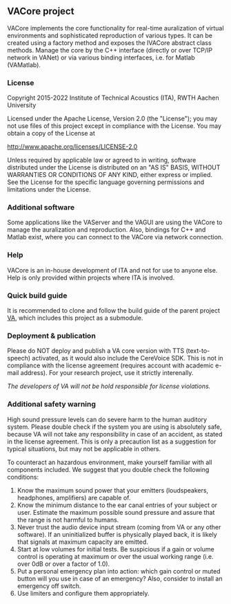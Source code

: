 ## VACore project

VACore implements the core functionality for real-time auralization of virtual environments and sophisticated reproduction of various types. It can be
created using a factory method and exposes the IVACore abstract class methods. Manage the core by the C++ interface (directly or over TCP/IP network in VANet) or via various binding interfaces, i.e. for Matlab (VAMatlab).


### License

Copyright 2015-2022 Institute of Technical Acoustics (ITA), RWTH Aachen University

Licensed under the Apache License, Version 2.0 (the "License");
you may not use files of this project except in compliance with the License.
You may obtain a copy of the License at

<http://www.apache.org/licenses/LICENSE-2.0>

Unless required by applicable law or agreed to in writing, software
distributed under the License is distributed on an "AS IS" BASIS,
WITHOUT WARRANTIES OR CONDITIONS OF ANY KIND, either express or implied.
See the License for the specific language governing permissions and
limitations under the License.


### Additional software

Some applications like the VAServer and the VAGUI are using the VACore to manage the auralization and reproduction. Also, bindings for C++ and Matlab exist, where you can connect to the VACore via network connection.


### Help

VACore is an in-house development of ITA and not for use to anyone else. Help is only provided within projects where ITA is involved.


### Quick build guide

It is recommended to clone and follow the build guide of the parent project [VA](https://git.rwth-aachen.de/ita/VA), which includes this project as a submodule.


### Deployment & publication

Please do NOT deploy and publish a VA core version with TTS (text-to-speech) activated, as it would also include the CereVoice SDK. This is not in compliance with the license agreement (requires account with academic e-mail address). For your research project, use it strictly interenally.

*The developers of VA will not be hold responsible for license violations.*


### Additional safety warning

High sound pressure levels can do severe harm to the human auditory system. Please double check if the system you are using is absolutely safe, because VA will not take any responsibility in case of an accident, as stated in the license agreement. This is only a precaution list as a suggestion for typical situations, but may not be applicable in others.

To counteract an hazardous environment, make yourself familiar with all components included. We suggest that you double check the following conditions:

1. Know the maximum sound power that your emitters (loudspeakers, headphones, amplifiers) are capable of.
2. Know the minimum distance to the ear canal entries of your subject or user. Estimate the maximum possible sound pressure and assure that the range is not harmful to humans.
3. Never trust the audio device input stream (coming from VA or any other software). If an uninitialized buffer is physically played back, it is likely that signals at maximum capacity are emitted.
4. Start at low volumes for initial tests. Be suspicious if a gain or volume control is operating at maximum or over the usual working range (i.e. over 0dB or over a factor of 1.0).
5. Put a personal emergency plan into action: which gain control or muted button will you use in case of an emergency? Also, consider to install an emergency off switch.
6. Use limiters and configure them appropriately.
